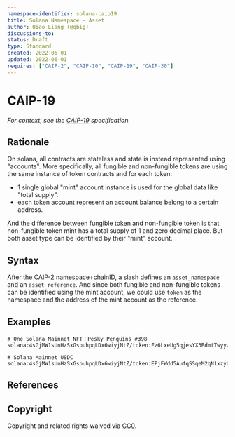 ```yaml
---
namespace-identifier: solana-caip19
title: Solana Namespace - Asset
author: Qiao Liang (@qbig)
discussions-to: 
status: Draft
type: Standard
created: 2022-06-01
updated: 2022-06-01
requires: ["CAIP-2", "CAIP-10", "CAIP-19", "CAIP-30"]
---
```


# CAIP-19

*For context, see the [CAIP-19][] specification.*

## Rationale

On solana, all contracts are stateless and state is instead represented using "accounts". More specifically, all fungible and non-fungible tokens are using the same instance of token contracts and for each token:

- 1 single global "mint" account instance is used for the global data like "total supply".
- each token account represent an account balance belong to a certain address.

And the difference between fungible token and non-fungible token is that non-fungible token mint has a total supply of 1 and zero decimal place.
But both asset type can be identified by their "mint" account. 


## Syntax

After the CAIP-2 namespace+chainID, a slash defines an `asset_namespace` and an `asset_reference`. And since both fungible and non-fungible tokens can be identified using the mint account, we could use `token` as the namespace and the address of the mint account as the reference.


## Examples

```
# One Solana Mainnet NFT：Pesky Penguins #398
solana:4sGjMW1sUnHzSxGspuhpqLDx6wiyjNtZ/token:Fz6LxeUg5qjesYX3BdmtTwyyzBtMxk644XiTqU5W3w9w

# Solana Mainnet USDC
solana:4sGjMW1sUnHzSxGspuhpqLDx6wiyjNtZ/token:EPjFWdd5AufqSSqeM2qN1xzybapC8G4wEGGkZwyTDt1v
```

## References

[Address Lookup Table Proposal]: https://docs.solana.com/proposals/transactions-v2
[Account Types]: https://docs.solana.com/terminology#account
[Address Expressions]: https://docs.solana.com/cli/transfer-tokens#receive-tokens
[Token Mint]: https://spl.solana.com/token#creating-a-new-token-type
[CAIP-2]: https://github.com/ChainAgnostic/CAIPs/blob/master/CAIPs/caip-2.md
[CAIP-10]: https://github.com/ChainAgnostic/CAIPs/blob/master/CAIPs/caip-10.md
[CAIP-19]: https://github.com/ChainAgnostic/CAIPs/blob/master/CAIPs/caip-19.md
[CAIP-30]: https://github.com/ChainAgnostic/CAIPs/blob/master/CAIPs/caip-30.md


## Copyright

Copyright and related rights waived via [CC0](https://creativecommons.org/publicdomain/zero/1.0/).